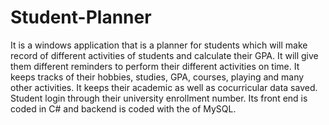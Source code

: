 # Student-Planner
It is a windows application that is a planner for students which will make record of different activities of students and calculate their GPA. It will give them different reminders to perform their different activities on time. It keeps tracks of their hobbies, studies, GPA, courses, playing and many other activities. It keeps their academic as well as cocurricular data saved. Student login through their university enrollment number. Its front end is coded in C# and backend is coded with the of MySQL.
